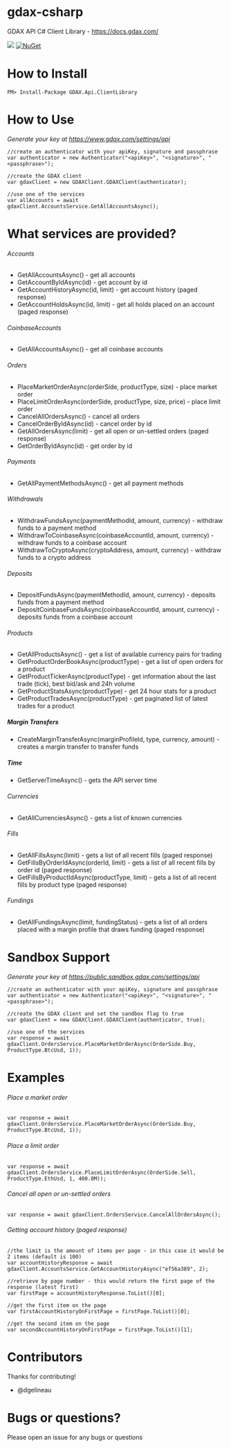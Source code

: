 # gdax-csharp
GDAX API C# Client Library - https://docs.gdax.com/

<a href="https://travis-ci.org/dougdellolio/gdax-csharp"><img src="https://travis-ci.org/dougdellolio/gdax-csharp.svg?branch=master"></a> [![NuGet](https://img.shields.io/nuget/v/GDAX.Api.ClientLibrary.svg)](https://www.nuget.org/packages/GDAX.Api.ClientLibrary/)

<h1>How to Install</h1>

`PM> Install-Package GDAX.Api.ClientLibrary`

<h1>How to Use</h1>

<i>Generate your key at https://www.gdax.com/settings/api</i>

````
//create an authenticator with your apiKey, signature and passphrase
var authenticator = new Authenticator("<apiKey>", "<signature>", "<passphrase>");

//create the GDAX client
var gdaxClient = new GDAXClient.GDAXClient(authenticator);

//use one of the services 
var allAccounts = await gdaxClient.AccountsService.GetAllAccountsAsync();
````

<h1>What services are provided?</h1>

###### Accounts ######
- GetAllAccountsAsync() - get all accounts
- GetAccountByIdAsync(id) - get account by id
- GetAccountHistoryAsync(id, limit) - get account history (paged response)
- GetAccountHoldsAsync(id, limit) - get all holds placed on an account (paged response)

###### CoinbaseAccounts ######
- GetAllAccountsAsync() - get all coinbase accounts

###### Orders ######
- PlaceMarketOrderAsync(orderSide, productType, size) - place market order
- PlaceLimitOrderAsync(orderSide, productType, size, price) - place limit order
- CancelAllOrdersAsync() - cancel all orders
- CancelOrderByIdAsync(id) - cancel order by id
- GetAllOrdersAsync(limit) - get all open or un-settled orders (paged response)
- GetOrderByIdAsync(id) - get order by id

###### Payments ######
- GetAllPaymentMethodsAsync() - get all payment methods

###### Withdrawals ######
- WithdrawFundsAsync(paymentMethodId, amount, currency) - withdraw funds to a payment method
- WithdrawToCoinbaseAsync(coinbaseAccountId, amount, currency) - withdraw funds to a coinbase account
- WithdrawToCryptoAsync(cryptoAddress, amount, currency) - withdraw funds to a crypto address

###### Deposits ######
- DepositFundsAsync(paymentMethodId, amount, currency) - deposits funds from a payment method
- DepositCoinbaseFundsAsync(coinbaseAccountId, amount, currency) - deposits funds from a coinbase account

###### Products ######
- GetAllProductsAsync() - get a list of available currency pairs for trading
- GetProductOrderBookAsync(productType) - get a list of open orders for a product
- GetProductTickerAsync(productType) - get information about the last trade (tick), best bid/ask and 24h volume
- GetProductStatsAsync(productType) - get 24 hour stats for a product
- GetProductTradesAsync(productType) - get paginated list of latest trades for a product

##### Margin Transfers #####
- CreateMarginTransferAsync(marginProfileId, type, currency, amount) - creates a margin transfer to transfer funds

##### Time #####
- GetServerTimeAsync() - gets the API server time 

###### Currencies ######
- GetAllCurrenciesAsync() - gets a list of known currencies

###### Fills ######
- GetAllFillsAsync(limit) - gets a list of all recent fills (paged response)
- GetFillsByOrderIdAsync(orderId, limit) - gets a list of all recent fills by order id (paged response)
- GetFillsByProductIdAsync(productType, limit) - gets a list of all recent fills by product type (paged response)

###### Fundings ######
- GetAllFundingsAsync(limit, fundingStatus) - gets a list of all orders placed with a margin profile that draws funding (paged response)

<h1>Sandbox Support</h1>

<i>Generate your key at https://public.sandbox.gdax.com/settings/api</i>

````
//create an authenticator with your apiKey, signature and passphrase
var authenticator = new Authenticator("<apiKey>", "<signature>", "<passphrase>");

//create the GDAX client and set the sandbox flag to true
var gdaxClient = new GDAXClient.GDAXClient(authenticator, true);

//use one of the services 
var response = await gdaxClient.OrdersService.PlaceMarketOrderAsync(OrderSide.Buy, ProductType.BtcUsd, 1));
````

<h1>Examples</h1>

###### Place a market order ######

`var response = await gdaxClient.OrdersService.PlaceMarketOrderAsync(OrderSide.Buy, ProductType.BtcUsd, 1));`

###### Place a limit order ######

`var response = await gdaxClient.OrdersService.PlaceLimitOrderAsync(OrderSide.Sell, ProductType.EthUsd, 1, 400.0M));`

###### Cancel all open or un-settled orders ######

`var response = await gdaxClient.OrdersService.CancelAllOrdersAsync();`

###### Getting account history (<i>paged response</i>) ######

````
//the limit is the amount of items per page - in this case it would be 2 items (default is 100)
var accountHistoryResponse = await gdaxClient.AccountsService.GetAccountHistoryAsync("ef56a389", 2);

//retrieve by page number - this would return the first page of the response (latest first)
var firstPage = accountHistoryResponse.ToList()[0];

//get the first item on the page
var firstAccountHistoryOnFirstPage = firstPage.ToList()[0];

//get the second item on the page
var secondAccountHistoryOnFirstPage = firstPage.ToList()[1];
````

<h1>Contributors</h1>

Thanks for contributing!

- @dgelineau

<h1>Bugs or questions?</h1>

Please open an issue for any bugs or questions


